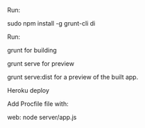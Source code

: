 Run:

sudo npm install -g grunt-cli
di

Run:

grunt for building

grunt serve for preview

grunt serve:dist for a preview of the built app.

Heroku deploy

Add Procfile file with:

web: node server/app.js

